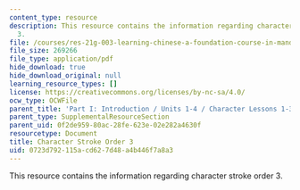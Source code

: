 ```yaml
---
content_type: resource
description: This resource contains the information regarding character stroke order
  3.
file: /courses/res-21g-003-learning-chinese-a-foundation-course-in-mandarin-spring-2011/0723d792115acd627d48a4b446f7a8a3_MITRES_21G_003S11_stroke03.pdf
file_size: 269266
file_type: application/pdf
hide_download: true
hide_download_original: null
learning_resource_types: []
license: https://creativecommons.org/licenses/by-nc-sa/4.0/
ocw_type: OCWFile
parent_title: 'Part I: Introduction / Units 1-4 / Character Lessons 1-3'
parent_type: SupplementalResourceSection
parent_uid: 0f2de959-80ac-28fe-623e-02e282a4630f
resourcetype: Document
title: Character Stroke Order 3
uid: 0723d792-115a-cd62-7d48-a4b446f7a8a3
---
```

This resource contains the information regarding character stroke order 3.